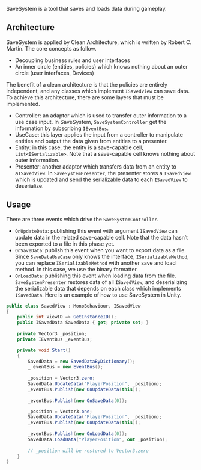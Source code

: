 SaveSystem is a tool that saves and loads data during gameplay.
## Architecture
SaveSystem is applied by Clean Architecture, which is written by Robert C. Martin. The core concepts as follow.
* Decoupling business rules and user interfaces
* An inner circle (entities, policies) which knows nothing about an outer circle (user interfaces, Devices)

The benefit of a clean architecture is that the policies are entirely independent, and any classes which implement `ISavedView` can save data. To achieve this architecture, there are some layers that must be implemented.
*	Controller: an adaptor which is used to transfer outer information to a use case input. In SaveSystem, `SaveSystemController` get the information by subscribing `IEventBus`.
*	UseCase: this layer applies the input from a controller to manipulate entities and output the data given from entities to a presenter.
*	Entity: in this case, the entity is a save-capable cell, `List<ISerializable>`. Note that a save-capable cell knows nothing about outer information.
*	Presenter: another adaptor which transfers data from an entity to a`ISavedView`. In `SaveSystemPresenter`, the presenter stores a `ISavedView` which is updated and send the serializable data to each `ISavedView` to deserialize.
## Usage
There are three events which drive the `SaveSystemController`.
*	`OnUpdateData`: publishing this event with argument `ISavedView` can update data in the related save-capable cell. Note that the data hasn’t been exported to a file in this phase yet.
*	`OnSaveData`: publish this event when you want to export data as a file. Since `SaveDataUseCase` only knows the interface, `ISerializableMethod`, you can replace `ISerializableMethod` with another save and load method. In this case, we use the binary formatter.
*	`OnLoadData`: publishing this event when loading data from the file. `SaveSystemPresenter` restores data of all `ISavedView`, and deserializing the serializable data that depends on each class which implements `ISavedData`.
Here is an example of how to use SaveSystem in Unity.

```c#
public class SavedView : MonoBehaviour, ISavedView
{
    public int ViewID => GetInstanceID();
    public ISavedData SavedData { get; private set; }
    
    private Vector3 _position;
    private IEventBus _eventBus;

    private void Start()
    {
        SavedData = new SavedDataByDictionary();
        _ eventBus = new EventBus();
        
        _position = Vector3.zero;
        SavedData.UpdateData("PlayerPosition", _position);
        _eventBus.Publish(new OnUpdateData(this));
        
        _eventBus.Publish(new OnSaveData(0));

        _position = Vector3.one;
        SavedData.UpdateData("PlayerPosition", _position);
        _eventBus.Publish(new OnUpdateData(this));
        
        _eventBus.Publish(new OnLoadData(0));
        SavedData.LoadData("PlayerPosition", out _position);
        
        // _position will be restored to Vector3.zero
    }
}
```

